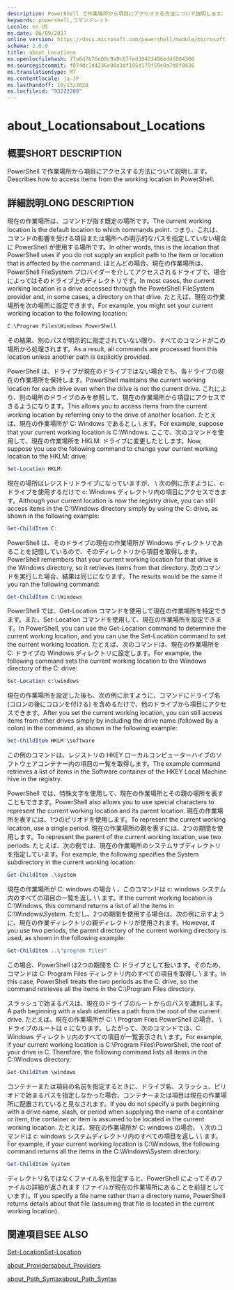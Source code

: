 ```yaml
---
description: PowerShell で作業場所から項目にアクセスする方法について説明します。
keywords: powershell,コマンドレット
Locale: en-US
ms.date: 06/09/2017
online version: https://docs.microsoft.com/powershell/module/microsoft.powershell.core/about/about_locations?view=powershell-7&WT.mc_id=ps-gethelp
schema: 2.0.0
title: about_Locations
ms.openlocfilehash: 77a6d7676e08c9a8c67fed38423406eddf004300
ms.sourcegitcommit: f874dc1d4236e06a3df195d179f59e0a7d9f8436
ms.translationtype: MT
ms.contentlocale: ja-JP
ms.lasthandoff: 10/13/2020
ms.locfileid: "93222200"
---
```

# <a name="about_locations"></a><span data-ttu-id="b1180-104">about_Locations</span><span class="sxs-lookup"><span data-stu-id="b1180-104">about_Locations</span></span>

## <a name="short-description"></a><span data-ttu-id="b1180-105">概要</span><span class="sxs-lookup"><span data-stu-id="b1180-105">SHORT DESCRIPTION</span></span>
<span data-ttu-id="b1180-106">PowerShell で作業場所から項目にアクセスする方法について説明します。</span><span class="sxs-lookup"><span data-stu-id="b1180-106">Describes how to access items from the working location in PowerShell.</span></span>

## <a name="long-description"></a><span data-ttu-id="b1180-107">詳細説明</span><span class="sxs-lookup"><span data-stu-id="b1180-107">LONG DESCRIPTION</span></span>

<span data-ttu-id="b1180-108">現在の作業場所は、コマンドが指す既定の場所です。</span><span class="sxs-lookup"><span data-stu-id="b1180-108">The current working location is the default location to which commands point.</span></span>
<span data-ttu-id="b1180-109">つまり、これは、コマンドの影響を受ける項目または場所への明示的なパスを指定していない場合に PowerShell が使用する場所です。</span><span class="sxs-lookup"><span data-stu-id="b1180-109">In other words, this is the location that PowerShell uses if you do not supply an explicit path to the item or location that is affected by the command.</span></span> <span data-ttu-id="b1180-110">ほとんどの場合、現在の作業場所は、PowerShell FileSystem プロバイダーを介してアクセスされるドライブで、場合によってはそのドライブ上のディレクトリです。</span><span class="sxs-lookup"><span data-stu-id="b1180-110">In most cases, the current working location is a drive accessed through the PowerShell FileSystem provider and, in some cases, a directory on that drive.</span></span>
<span data-ttu-id="b1180-111">たとえば、現在の作業場所を次の場所に設定できます。</span><span class="sxs-lookup"><span data-stu-id="b1180-111">For example, you might set your current working location to the following location:</span></span>

```powershell
C:\Program Files\Windows PowerShell
```

<span data-ttu-id="b1180-112">その結果、別のパスが明示的に指定されていない限り、すべてのコマンドがこの場所から処理されます。</span><span class="sxs-lookup"><span data-stu-id="b1180-112">As a result, all commands are processed from this location unless another path is explicitly provided.</span></span>

<span data-ttu-id="b1180-113">PowerShell は、ドライブが現在のドライブではない場合でも、各ドライブの現在の作業場所を保持します。</span><span class="sxs-lookup"><span data-stu-id="b1180-113">PowerShell maintains the current working location for each drive even when the drive is not the current drive.</span></span> <span data-ttu-id="b1180-114">これにより、別の場所のドライブのみを参照して、現在の作業場所から項目にアクセスできるようになります。</span><span class="sxs-lookup"><span data-stu-id="b1180-114">This allows you to access items from the current working location by referring only to the drive of another location.</span></span>
<span data-ttu-id="b1180-115">たとえば、現在の作業場所が C: Windows であるとし \\ ます。</span><span class="sxs-lookup"><span data-stu-id="b1180-115">For example, suppose that your current working location is C:\\Windows.</span></span> <span data-ttu-id="b1180-116">ここで、次のコマンドを使用して、現在の作業場所を HKLM: ドライブに変更したとします。</span><span class="sxs-lookup"><span data-stu-id="b1180-116">Now, suppose you use the following command to change your current working location to the HKLM: drive:</span></span>

```powershell
Set-Location HKLM:
```

<span data-ttu-id="b1180-117">現在の場所はレジストリドライブになっていますが、 \\ 次の例に示すように、c: ドライブを使用するだけで c: Windows ディレクトリ内の項目にアクセスできます。</span><span class="sxs-lookup"><span data-stu-id="b1180-117">Although your current location is now the registry drive, you can still access items in the C:\\Windows directory simply by using the C: drive, as shown in the following example:</span></span>

```powershell
Get-ChildItem C:
```

<span data-ttu-id="b1180-118">PowerShell は、そのドライブの現在の作業場所が Windows ディレクトリであることを記憶しているので、そのディレクトリから項目を取得します。</span><span class="sxs-lookup"><span data-stu-id="b1180-118">PowerShell remembers that your current working location for that drive is the Windows directory, so it retrieves items from that directory.</span></span> <span data-ttu-id="b1180-119">次のコマンドを実行した場合、結果は同じになります。</span><span class="sxs-lookup"><span data-stu-id="b1180-119">The results would be the same if you ran the following command:</span></span>

```powershell
Get-ChildItem C:\Windows
```

<span data-ttu-id="b1180-120">PowerShell では、Get-Location コマンドを使用して現在の作業場所を特定できます。また、Set-Location コマンドを使用して、現在の作業場所を設定できます。</span><span class="sxs-lookup"><span data-stu-id="b1180-120">In PowerShell, you can use the Get-Location command to determine the current working location, and you can use the Set-Location command to set the current working location.</span></span> <span data-ttu-id="b1180-121">たとえば、次のコマンドは、現在の作業場所を C: ドライブの Windows ディレクトリに設定します。</span><span class="sxs-lookup"><span data-stu-id="b1180-121">For example, the following command sets the current working location to the Windows directory of the C: drive:</span></span>

```powershell
Set-Location c:\windows
```

<span data-ttu-id="b1180-122">現在の作業場所を設定した後も、次の例に示すように、コマンドにドライブ名 (コロンの後にコロンを付ける) を含めるだけで、他のドライブから項目にアクセスできます。</span><span class="sxs-lookup"><span data-stu-id="b1180-122">After you set the current working location, you can still access items from other drives simply by including the drive name (followed by a colon) in the command, as shown in the following example:</span></span>

```powershell
Get-ChildItem HKLM:\software
```

<span data-ttu-id="b1180-123">この例のコマンドは、レジストリの HKEY ローカルコンピューターハイブのソフトウェアコンテナー内の項目の一覧を取得します。</span><span class="sxs-lookup"><span data-stu-id="b1180-123">The example command retrieves a list of items in the Software container of the HKEY Local Machine hive in the registry.</span></span>

<span data-ttu-id="b1180-124">PowerShell では、特殊文字を使用して、現在の作業場所とその親の場所を表すこともできます。</span><span class="sxs-lookup"><span data-stu-id="b1180-124">PowerShell also allows you to use special characters to represent the current working location and its parent location.</span></span> <span data-ttu-id="b1180-125">現在の作業場所を表すには、1つのピリオドを使用します。</span><span class="sxs-lookup"><span data-stu-id="b1180-125">To represent the current working location, use a single period.</span></span> <span data-ttu-id="b1180-126">現在の作業場所の親を表すには、2つの期間を使用します。</span><span class="sxs-lookup"><span data-stu-id="b1180-126">To represent the parent of the current working location, use two periods.</span></span> <span data-ttu-id="b1180-127">たとえば、次の例では、現在の作業場所のシステムサブディレクトリを指定しています。</span><span class="sxs-lookup"><span data-stu-id="b1180-127">For example, the following specifies the System subdirectory in the current working location:</span></span>

```powershell
Get-ChildItem .\system
```

<span data-ttu-id="b1180-128">現在の作業場所が C: windows の場合 \\ 、このコマンドは c: windows システム内のすべての項目の一覧を返し \\ \\ ます。</span><span class="sxs-lookup"><span data-stu-id="b1180-128">If the current working location is C:\\Windows, this command returns a list of all the items in C:\\Windows\\System.</span></span> <span data-ttu-id="b1180-129">ただし、2つの期間を使用する場合は、次の例に示すように、現在の作業ディレクトリの親ディレクトリが使用されます。</span><span class="sxs-lookup"><span data-stu-id="b1180-129">However, if you use two periods, the parent directory of the current working directory is used, as shown in the following example:</span></span>

```powershell
Get-ChildItem ..\"program files"
```

<span data-ttu-id="b1180-130">この場合、PowerShell は2つの期間を C: ドライブとして扱います。そのため、コマンドは C: Program Files ディレクトリ内のすべての項目を取得し \\ ます。</span><span class="sxs-lookup"><span data-stu-id="b1180-130">In this case, PowerShell treats the two periods as the C: drive, so the command retrieves all the items in the C:\\Program Files directory.</span></span>

<span data-ttu-id="b1180-131">スラッシュで始まるパスは、現在のドライブのルートからのパスを識別します。</span><span class="sxs-lookup"><span data-stu-id="b1180-131">A path beginning with a slash identifies a path from the root of the current drive.</span></span> <span data-ttu-id="b1180-132">たとえば、現在の作業場所が C: \\ Program Files PowerShell の場合、 \\ ドライブのルートは c になります。したがって、次のコマンドでは、C: Windows ディレクトリ内のすべての項目が一覧表示され \\ ます。</span><span class="sxs-lookup"><span data-stu-id="b1180-132">For example, if your current working location is C:\\Program Files\\PowerShell, the root of your drive is C. Therefore, the following command lists all items in the C:\\Windows directory:</span></span>

```powershell
Get-ChildItem \windows
```

<span data-ttu-id="b1180-133">コンテナーまたは項目の名前を指定するときに、ドライブ名、スラッシュ、ピリオドで始まるパスを指定しなかった場合、コンテナーまたは項目は現在の作業場所に配置されていると見なされます。</span><span class="sxs-lookup"><span data-stu-id="b1180-133">If you do not specify a path beginning with a drive name, slash, or period when supplying the name of a container or item, the container or item is assumed to be located in the current working location.</span></span> <span data-ttu-id="b1180-134">たとえば、現在の作業場所が C: windows の場合、 \\ 次のコマンドは c: windows システムディレクトリ内のすべての項目を返し \\ \\ ます。</span><span class="sxs-lookup"><span data-stu-id="b1180-134">For example, if your current working location is C:\\Windows, the following command returns all the items in the C:\\Windows\\System directory:</span></span>

```powershell
Get-ChildItem system
```

<span data-ttu-id="b1180-135">ディレクトリ名ではなくファイル名を指定すると、PowerShell によってそのファイルの詳細が返されます (ファイルが現在の作業場所にあることを前提としています)。</span><span class="sxs-lookup"><span data-stu-id="b1180-135">If you specify a file name rather than a directory name, PowerShell returns details about that file (assuming that file is located in the current working location).</span></span>

## <a name="see-also"></a><span data-ttu-id="b1180-136">関連項目</span><span class="sxs-lookup"><span data-stu-id="b1180-136">SEE ALSO</span></span>

[<span data-ttu-id="b1180-137">Set-Location</span><span class="sxs-lookup"><span data-stu-id="b1180-137">Set-Location</span></span>](xref:Microsoft.PowerShell.Management.Set-Location)

[<span data-ttu-id="b1180-138">about_Providers</span><span class="sxs-lookup"><span data-stu-id="b1180-138">about_Providers</span></span>](about_Providers.md)

[<span data-ttu-id="b1180-139">about_Path_Syntax</span><span class="sxs-lookup"><span data-stu-id="b1180-139">about_Path_Syntax</span></span>](about_Path_Syntax.md)
